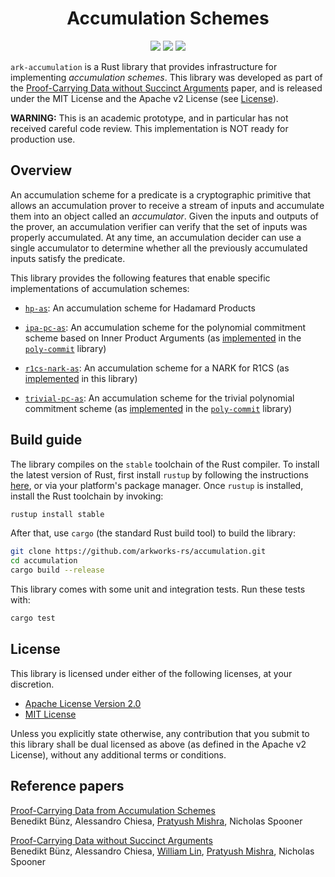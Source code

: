 <h1 align="center">Accumulation Schemes</h1>

<p align="center">
    <img src="https://github.com/arkworks-rs/accumulation/workflows/CI/badge.svg?branch=master">
    <a href="https://github.com/arkworks-rs/accumulation/blob/master/LICENSE-APACHE">
        <img src="https://img.shields.io/badge/license-APACHE-blue.svg"></a>
    <a href="https://github.com/arkworks-rs/accumulation/blob/master/LICENSE-MIT">
        <img src="https://img.shields.io/badge/license-MIT-blue.svg"></a>
</p>

`ark-accumulation` is a Rust library that provides infrastructure for implementing 
*accumulation schemes*. This library was developed as part of the
[Proof-Carrying Data without Succinct Arguments][bclms20] paper, and is released under the MIT License
and the Apache v2 License (see [License](#license)).

**WARNING:** This is an academic prototype, and in particular has not received careful code review.
This implementation is NOT ready for production use.

## Overview

An accumulation scheme for a predicate is a cryptographic primitive that allows an accumulation
prover to receive a stream of inputs and accumulate them into an object called an *accumulator*.
Given the inputs and outputs of the prover, an accumulation verifier can verify that the set of
inputs was properly accumulated. At any time, an accumulation decider can use a single accumulator
to determine whether all the previously accumulated inputs satisfy the predicate.
 
This library provides the following features that enable specific implementations of accumulation
schemes:

- [`hp-as`](src/hp_as): An accumulation scheme for Hadamard Products

- [`ipa-pc-as`](src/ipa_pc_as): An accumulation scheme for the polynomial commitment scheme based on
Inner Product Arguments (as [implemented](
https://github.com/arkworks-rs/poly-commit/tree/accumulation-experimental/src/ipa_pc) in the
[`poly-commit`](https://github.com/arkworks-rs/poly-commit) library)

- [`r1cs-nark-as`](src/r1cs_nark_as): An accumulation scheme for a NARK for R1CS (as
[implemented](src/r1cs_nark_as/r1cs_nark) in this library)

- [`trivial-pc-as`](src/trivial_pc_as): An accumulation scheme for the trivial polynomial commitment
scheme (as [implemented](
https://github.com/arkworks-rs/poly-commit/tree/accumulation-experimental/src/trivial_pc) in the
[`poly-commit`](https://github.com/arkworks-rs/poly-commit) library)

## Build guide

The library compiles on the `stable` toolchain of the Rust compiler. To install the latest version
of Rust, first install `rustup` by following the instructions [here](https://rustup.rs/), or via
your platform's package manager. Once `rustup` is installed, install the Rust toolchain by invoking:
```bash
rustup install stable
```

After that, use `cargo` (the standard Rust build tool) to build the library:
```bash
git clone https://github.com/arkworks-rs/accumulation.git
cd accumulation
cargo build --release
```

This library comes with some unit and integration tests. Run these tests with:
```bash
cargo test
```

## License

This library is licensed under either of the following licenses, at your discretion.

 * [Apache License Version 2.0](LICENSE-APACHE)
 * [MIT License](LICENSE-MIT)

Unless you explicitly state otherwise, any contribution that you submit to this library shall be
dual licensed as above (as defined in the Apache v2 License), without any additional terms or
conditions.

## Reference papers

[Proof-Carrying Data from Accumulation Schemes][bcms20]     
Benedikt Bünz, Alessandro Chiesa, [Pratyush Mishra](https://www.github.com/pratyush),
Nicholas Spooner     

[Proof-Carrying Data without Succinct Arguments][bclms20]     
Benedikt Bünz, Alessandro Chiesa, [William Lin](https://github.com/Will-Lin4),
[Pratyush Mishra](https://www.github.com/pratyush), Nicholas Spooner     

[bcms20]: https://eprint.iacr.org/2020/499 
[bclms20]: https://eprint.iacr.org/2020/1618 
